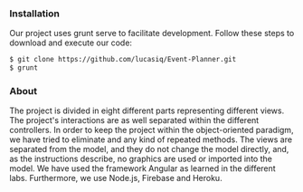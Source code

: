 ### Installation

Our project uses grunt serve to facilitate development. Follow these steps to download and execute our code:

```sh
$ git clone https://github.com/lucasiq/Event-Planner.git
$ grunt
```
### About

The project is divided in eight different parts representing different views. The project's interactions are as well separated within the different controllers. In order to keep the project within the object-oriented paradigm, we have tried to eliminate and any kind of repeated methods. The views are separated from the model, and they do not change the model directly, and, as the instructions describe, no graphics are used or imported into the model. We have used the framework Angular as learned in the different labs. Furthermore, we use Node.js, Firebase and Heroku.